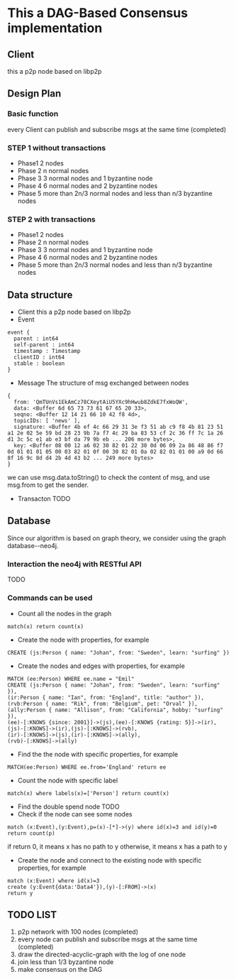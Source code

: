 # This a DAG-Based Consensus implementation
## Client
this a p2p node based on libp2p
## Design Plan
### Basic function
every Client can publish and subscribe msgs at the same time (completed)
### STEP 1 without transactions
* Phase1
2 nodes
* Phase 2
n normal nodes
* Phase 3
3 normal nodes and 1 byzantine node
* Phase 4 
6 normal nodes and 2 byzantine nodes
* Phase 5
more than 2n/3 normal nodes and less than n/3 byzantine nodes
### STEP 2 with transactions
* Phase1
2 nodes
* Phase 2
n normal nodes
* Phase 3
3 normal nodes and 1 byzantine node
* Phase 4 
6 normal nodes and 2 byzantine nodes
* Phase 5
more than 2n/3 normal nodes and less than n/3 byzantine nodes

## Data structure
* Client
this a p2p node based on libp2p
* Event
```
event {
  parent : int64
  self-parent : int64
  timestamp : Timestamp
  clientID : int64
  stable : boolean
}
```
* Message
The structure of msg exchanged between nodes
```
{
  from: 'QmTUnVs1EkAmCz78CXeytAiU5YXc9hHwub8ZdkE7fxWoQW',
  data: <Buffer 6d 65 73 73 61 67 65 20 33>,
  seqno: <Buffer 12 14 21 66 10 42 f8 4d>,
  topicIDs: [ 'news' ],
  signature: <Buffer 4b ef 4c 66 29 31 3e f3 51 ab c9 f8 4b 81 23 51 a1 2e 02 5e 59 bd 28 23 9b 7a f7 4c 29 ba 83 53 cf 2c 36 ff 7c 1a 26 d1 3c 5c e1 ab e3 bf da 79 9b eb ... 206 more bytes>,
  key: <Buffer 08 00 12 a6 02 30 82 01 22 30 0d 06 09 2a 86 48 86 f7 0d 01 01 01 05 00 03 82 01 0f 00 30 82 01 0a 02 82 01 01 00 a9 0d 66 8f 16 9c 8d d4 2b 4d 43 b2 ... 249 more bytes>
}
```
we can use msg.data.toString() to check the content of msg, and use msg.from to get the sender.
* Transacton
TODO
## Database 
Since our algorithm is based on graph theory, we consider using the graph database--neo4j.
### Interaction the neo4j with RESTful API
TODO
### Commands can be used
* Count all the nodes in the graph
```
match(x) return count(x)
```
* Create the node with properties, for example
```
CREATE (js:Person { name: "Johan", from: "Sweden", learn: "surfing" })
```
* Create the nodes and edges with properties, for example
```
MATCH (ee:Person) WHERE ee.name = "Emil"
CREATE (js:Person { name: "Johan", from: "Sweden", learn: "surfing" }),
(ir:Person { name: "Ian", from: "England", title: "author" }),
(rvb:Person { name: "Rik", from: "Belgium", pet: "Orval" }),
(ally:Person { name: "Allison", from: "California", hobby: "surfing" }),
(ee)-[:KNOWS {since: 2001}]->(js),(ee)-[:KNOWS {rating: 5}]->(ir),
(js)-[:KNOWS]->(ir),(js)-[:KNOWS]->(rvb),
(ir)-[:KNOWS]->(js),(ir)-[:KNOWS]->(ally),
(rvb)-[:KNOWS]->(ally)
```
* Find the the node with specific properties, for example
```
MATCH(ee:Person) WHERE ee.from='England' return ee
```
* Count the node with specific label
```
match(x) where labels(x)=['Person'] return count(x)
```
* Find the double spend node
TODO
* Check if the node can see some nodes 
```
match (x:Event),(y:Event),p=(x)-[*]->(y) where id(x)=3 and id(y)=0 return count(p)
```
if return 0, it means x has no path to y
otherwise, it means x has a path to y
* Create the node and connect to the existing node with specific properties, for example
```
match (x:Event) where id(x)=3
create (y:Event{data:'Data4'}),(y)-[:FROM]->(x)
return y
```

## TODO LIST
1. p2p network with 100 nodes (completed)
2. every node can publish and subscribe msgs at the same time (completed)
3. draw the directed-acyclic-graph with the log of one node 
3. join less than 1/3 byzantine node
4. make consensus on the DAG


